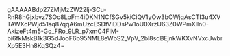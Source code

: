 gAAAAABdp27ZMjMzZW22lj-SCu-RnR8hGjxbvz7SOc8LpFm4iDKN1NCfSGv5kiCiQV1yOw3bOWjqAsCTI3u4XVTAWXcPWjd51sq87qqA6mUzcESDtViDDsPw1oU0XrzU63Z0WPmXIln0-AkizeFt4m5-Go_FRo_9LR_p7xmC4FIM-bi6fkMskB1k3G5dJooF6b95NML8eWbS2_VpV_2bl8sdBEjnkWKXvNVxcJwbrXp5E3Hn8KqSQz4=